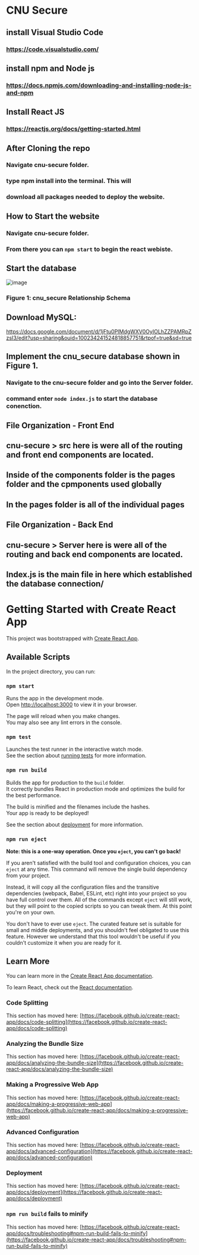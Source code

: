 # CNU Secure

## install Visual Studio Code
### https://code.visualstudio.com/

## install npm and Node js
### https://docs.npmjs.com/downloading-and-installing-node-js-and-npm

## Install React JS
### https://reactjs.org/docs/getting-started.html


## After Cloning the repo
### Navigate cnu-secure folder.
### type npm install into the terminal. This will
### download all packages needed to deploy the website.

## How to Start the website
### Navigate cnu-secure folder.
### From there you can `npm start` to begin the react webiste.

## Start the database
![image](https://user-images.githubusercontent.com/60855159/206810465-e7a16fc6-7709-472b-ac95-e27a0132d2aa.png)
### Figure 1: cnu_secure Relationship Schema
## Download MySQL: 
https://docs.google.com/document/d/1jFtu0PIMdgWXV0OyIOLhZZPAMRpZzsI3/edit?usp=sharing&ouid=100234241524818857751&rtpof=true&sd=true
## Implement the cnu_secure database shown in Figure 1.
### Navigate to the cnu-secure folder and go into the Server folder.
### command enter `node index.js` to start the database conenction.

## File Organization - Front End
## cnu-secure > src here is were all of the routing and front end components are located. 
## Inside of the components folder is the pages folder and the cpmponents used globally
## In the pages folder is all of the individual pages


## File Organization - Back End
## cnu-secure > Server here is were all of the routing and back end components are located. 
## Index.js is the main file in here which established the database connection/























# Getting Started with Create React App

This project was bootstrapped with [Create React App](https://github.com/facebook/create-react-app).

## Available Scripts

In the project directory, you can run:

### `npm start`

Runs the app in the development mode.\
Open [http://localhost:3000](http://localhost:3000) to view it in your browser.

The page will reload when you make changes.\
You may also see any lint errors in the console.

### `npm test`

Launches the test runner in the interactive watch mode.\
See the section about [running tests](https://facebook.github.io/create-react-app/docs/running-tests) for more information.

### `npm run build`

Builds the app for production to the `build` folder.\
It correctly bundles React in production mode and optimizes the build for the best performance.

The build is minified and the filenames include the hashes.\
Your app is ready to be deployed!

See the section about [deployment](https://facebook.github.io/create-react-app/docs/deployment) for more information.

### `npm run eject`

**Note: this is a one-way operation. Once you `eject`, you can't go back!**

If you aren't satisfied with the build tool and configuration choices, you can `eject` at any time. This command will remove the single build dependency from your project.

Instead, it will copy all the configuration files and the transitive dependencies (webpack, Babel, ESLint, etc) right into your project so you have full control over them. All of the commands except `eject` will still work, but they will point to the copied scripts so you can tweak them. At this point you're on your own.

You don't have to ever use `eject`. The curated feature set is suitable for small and middle deployments, and you shouldn't feel obligated to use this feature. However we understand that this tool wouldn't be useful if you couldn't customize it when you are ready for it.

## Learn More

You can learn more in the [Create React App documentation](https://facebook.github.io/create-react-app/docs/getting-started).

To learn React, check out the [React documentation](https://reactjs.org/).

### Code Splitting

This section has moved here: [https://facebook.github.io/create-react-app/docs/code-splitting](https://facebook.github.io/create-react-app/docs/code-splitting)

### Analyzing the Bundle Size

This section has moved here: [https://facebook.github.io/create-react-app/docs/analyzing-the-bundle-size](https://facebook.github.io/create-react-app/docs/analyzing-the-bundle-size)

### Making a Progressive Web App

This section has moved here: [https://facebook.github.io/create-react-app/docs/making-a-progressive-web-app](https://facebook.github.io/create-react-app/docs/making-a-progressive-web-app)

### Advanced Configuration

This section has moved here: [https://facebook.github.io/create-react-app/docs/advanced-configuration](https://facebook.github.io/create-react-app/docs/advanced-configuration)

### Deployment

This section has moved here: [https://facebook.github.io/create-react-app/docs/deployment](https://facebook.github.io/create-react-app/docs/deployment)

### `npm run build` fails to minify

This section has moved here: [https://facebook.github.io/create-react-app/docs/troubleshooting#npm-run-build-fails-to-minify](https://facebook.github.io/create-react-app/docs/troubleshooting#npm-run-build-fails-to-minify)
